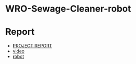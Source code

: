 # WRO-Sewage-Cleaner-robot
# Report
- [PROJECT REPORT](https://docs.google.com/document/d/1S0MSvquXofWw6It9QTXSThzVdBmhXdr8IRROb4kRJek/edit#heading=h.uwtpzkmp9874)
- [video](https://youtu.be/He5vBDilmNc?si=IJNBha5A0QitPSHe)
- [robot](https://github.com/user-attachments/assets/f9f58a4c-317c-496e-b789-b8ddb21c3b52)
